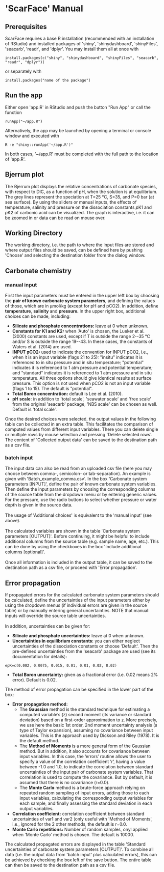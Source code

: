 # 'ScarFace' Manual

## Prerequisites
ScarFace requires a base R installation (recommended with an installation of RStudio) and installed packages of 'shiny', 'shinydashboard', 'shinyFiles', 'seacarb', 'readr', and 'dplyr'. You may install them all at once with

```{undefined}
install.packages(c("shiny", "shinydashboard", "shinyFiles", "seacarb", "readr", "dplyr"))
```

or separately with

```{undefined}
install.packages("name of the package")
```

## Run the app
Either open 'app.R' in RStudio and push the button "Run App" or call the function
```{undefined}
runApp("~/app.R")
```
Alternatively, the app may be launched by opening a terminal or console window and executed with
```{undefined}
R -e "shiny::runApp('~/app.R')"
```
In both cases, '~/app.R' must be completed with the full path to the location of 'app.R'.

## Bjerrum plot
The Bjerrum plot displays the relative concentrations of carbonate species, with respect to DIC, as a function of pH, when the solution is at equilibrium. The grey lines represent the speciation at T=25 °C, S=35, and P=0 bar (at sea surface). By using the sliders or manual inputs, the effects of temperature, salinity and pressure on the dissociation constants *p*K1 and *p*K2 of carbonic acid can be visualized. The graph is interactive, i.e. it can be zoomed in or data can be read on mouse over.

## Working Directory
The working directory, i.e. the path to where the input files are stored and where output files should be saved, can be defined here by pushing 'Choose' and selecting the destination folder from the dialog window.

## Carbonate chemistry
### manual input
First the input parameters must be entered in the upper left box by choosing the **pair of known carbonate system parameters**, and defining the values of those, which are in µmol/kg (except for pH and pCO2). In addition, define **temperature**, **salinity** and **pressure**. In the upper right box, additional choices can be made, including: <br>

* **Silicate and phosphate concentrations:** leave at 0 when unknown.
* **Constants for K1 and K2:** when 'Auto' is chosen, the Lueker et al. (2000) constants are used, except if T is outside the range 2--35 °C and/or S is outside the range 19--43. In these cases, the constants of Waters et al. (2014) are used.
* **INPUT pCO2:** used to indicate the convention for INPUT pCO2, i.e., when it is an input variable (flags 21 to 25): "insitu" indicates it is referenced to in situ pressure and in situ temperature; "potential" indicates it is referenced to 1 atm pressure and potential temperature; and "standard" indicates it is referenced to 1 atm pressure and in situ temperature. All three options should give identical results at surface pressure. This option is not used when pCO2 is not an input variable (flags 1 to 15). The default is "potential".
* **Total Boron concentration:** default is Lee et al. (2010).
* **pH scale:** in addition to 'total scale', 'seawater scale' and 'free scale' from the original 'seacarb' package, 'NBS scale' can be chosen as well. Default is 'total scale'.

Once the desired choices were selected, the output values in the following table can be collected in an extra table. This facilitates the comparison of computed values from different input variables. There you can delete single or multiple rows by mouse selection and pressing 'Delete selected rows'. The content of 'Collected output data' can be saved to the destination path as a csv file.

### batch input
The input data can also be read from an uploaded csv file (here you may choose between comma-, semicolon- or tab-separation). An example is given with 'Batch_example_comma.csv'. In the box 'Carbonate system parameters [INPUT]', define the pair of known carbonate system variables. Then define the input parameters by choosing the corresponding columns of the source table from the dropdown menu or by entering generic values. For the pressure, use the radio buttons to select whether pressure or water depth is given in the source data. <br><br>
The usage of 'Additional choices' is equivalent to the 'manual input' (see above). <br><br>
The calculated variables are shown in the table 'Carbonate system parameters [OUTPUT]'. Before continuing, it might be helpful to include additional columns from the source table (e.g. sample name, age, etc.). This can be done by using the checkboxes in the box 'Include additional columns [optional]'. <br><br>
Once all information is included in the output table, it can be saved to the destination path as a csv file, or proceed with 'Error propagation'.

## Error propagation
If propagated errors for the calculated carbonate system parameters should be calculated, define the uncertainties of the input parameters either by using the dropdown menus (if individual errors are given in the source table) or by manually entering general uncertainties. NOTE that manual inputs will override the source table uncertainties. <br><br>
In addition, uncertainties can be given for: <br>

* **Silicate and phosphate uncertainties:** leave at 0 when unknown.
* **Uncertainties in equilibrium constants:** you can either neglect uncertainties of the dissociation constants or choose 'Default'. Then the pre-defined uncertainties from the 'seacarb' package are used (see its documentation for details):
```{undefined}
epK=c(0.002, 0.0075, 0.015, 0.01, 0.01, 0.02, 0.02)
```

* **Total Boron uncertainty:** given as a fractional error (i.e. 0.02 means 2% error). Default is 0.02. <br>

The method of error propagation can be specified in the lower part of the box: <br>

* **Error propagation method:**
    + The **Gaussian** method is the standard technique for estimating a computed variable’s (z) second moment (its variance or standard deviation) based on a first-order approximation to z. More precisely, we use here the basic 1st order, 2nd moment uncertainty analysis (a type of Taylor expansion), assuming no covariance between input variables. This is the approach used by Dickson and Riley (1978). It is the default method.
    + The **Method of Moments** is a more general form of the Gaussian method. But in addition, it also accounts for covariance between input variables. In this case, the ’errors’ routine allows the user to specify a value of the correlation coefficient ’r’, having a value between -1.0 and 1.0, to indicate the correlation between standard uncertainties of the input pair of carbonate system variables. That correlation is used to compute the covariance. But by default, it is assumed that there is no covariance (r=0.0).
    + The **Monte Carlo** method is a brute-force approach relying on repeated random sampling of input errors, adding those to each input variables, calculating the corresponding
output variables for each sample, and finally assessing the standard deviation in each output variables.
* **Correlation coefficient:** correlation coefficient between standard uncertainties of var1 and var2 (only useful with 'Method of Moments', i.e., ignored for the 2 other methods, the default is r=0.0. <br>
* **Monte Carlo repetitions:** Number of random samples, onyl applied when 'Monte Carlo' method is chosen. The default is 10000.

The calculated propagated errors are displayed in the table 'Standard uncertainties of carbonate system parameters [OUTPUT]'. To combine all data (i.e. the output data from 'batch input' plus calculated errors), this can be achieved by checking the box left of the save button. The entire table can then be saved to the destination path as a csv file.
